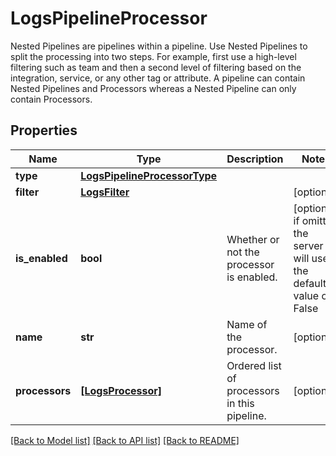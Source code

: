# LogsPipelineProcessor

Nested Pipelines are pipelines within a pipeline. Use Nested Pipelines to split the processing into two steps. For example, first use a high-level filtering such as team and then a second level of filtering based on the integration, service, or any other tag or attribute.  A pipeline can contain Nested Pipelines and Processors whereas a Nested Pipeline can only contain Processors.
## Properties
Name | Type | Description | Notes
------------ | ------------- | ------------- | -------------
**type** | [**LogsPipelineProcessorType**](LogsPipelineProcessorType.md) |  | 
**filter** | [**LogsFilter**](LogsFilter.md) |  | [optional] 
**is_enabled** | **bool** | Whether or not the processor is enabled. | [optional]  if omitted the server will use the default value of False
**name** | **str** | Name of the processor. | [optional] 
**processors** | [**[LogsProcessor]**](LogsProcessor.md) | Ordered list of processors in this pipeline. | [optional] 

[[Back to Model list]](README.md#documentation-for-models) [[Back to API list]](README.md#documentation-for-api-endpoints) [[Back to README]](README.md)


